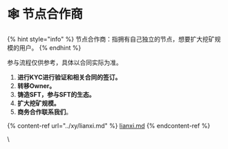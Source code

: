 # 🕸 节点合作商

{% hint style="info" %}
节点合作商：指拥有自己独立的节点，想要扩大挖矿规模的用户。
{% endhint %}

参与流程仅供参考，具体以合同实际为准。

1. **进行KYC进行验证和相关合同的签订。**
2. **转移Owner。**
3. **铸造SFT，参与SFT的生态。**
4. **扩大挖矿规模。**
5. **商务合作联系我们**。

{% content-ref url="../xy/lianxi.md" %}
[lianxi.md](../xy/lianxi.md)
{% endcontent-ref %}

\
